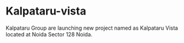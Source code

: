 # Kalpataru-vista
Kalpataru Group are launching new project named as Kalpataru Vista located at Noida Sector 128 Noida.
